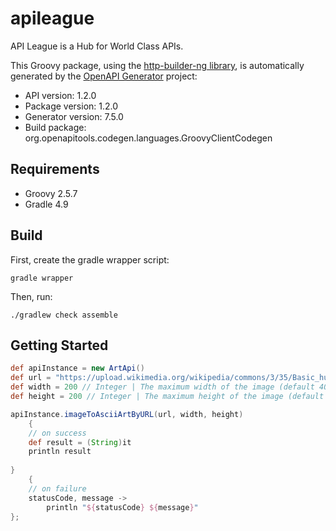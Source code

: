 # apileague

API League is a Hub for World Class APIs.

This Groovy package, using the [http-builder-ng library](https://http-builder-ng.github.io/http-builder-ng/), is automatically generated by the [OpenAPI Generator](https://openapi-generator.tech) project:

- API version: 1.2.0
- Package version: 1.2.0
- Generator version: 7.5.0
- Build package: org.openapitools.codegen.languages.GroovyClientCodegen

## Requirements

* Groovy 2.5.7
* Gradle 4.9

## Build

First, create the gradle wrapper script:

```
gradle wrapper
```

Then, run:

```
./gradlew check assemble
```

## Getting Started


```groovy
def apiInstance = new ArtApi()
def url = "https://upload.wikimedia.org/wikipedia/commons/3/35/Basic_human_drawing.png" // String | The URL to the image.
def width = 200 // Integer | The maximum width of the image (default 400, max. 500).
def height = 200 // Integer | The maximum height of the image (default 400, max. 500).

apiInstance.imageToAsciiArtByURL(url, width, height)
    {
    // on success
    def result = (String)it
    println result
    
}
    {
    // on failure
    statusCode, message ->
        println "${statusCode} ${message}"
};
```

